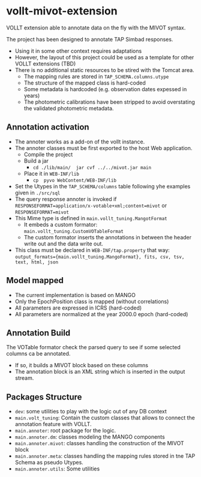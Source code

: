 # vollt-mivot-extension

VOLLT extension able to annotate data on the fly with the MIVOT syntax.

The project has been designed to annotate TAP Simbad responses.
- Using it in some other context requires adaptations
- However, the layout of this project could be used as a template for other VOLLT extensions (TBD)
- There is no additional static resources to be stired with the Tomcat area.
  - The mapping rules are stored in `TAP_SCHEMA.columns.utype`
  - The structure of the mapped class is hard-coded
  - Some metadata is hardcoded (e.g. observation dates expessed in years)
  - The photometric calibrations have been stripped to avoid overstating the validated photometric metadata. 

## Annotation activation

- The annoter works as a add-on of the vollt instance.
- The annoter classes must be first exported to the host Web application.
    - Compile the project
    - Build a jar
        - `cd ./lib/main/  jar cvf ../../mivot.jar main`
    - Place it in `WEB-INF/lib`
        - `cp  pyvo WebContent/WEB-INF/lib`
- Set the Utypes in the `TAP_SCHEMA/columns` table following yhe examples given in `./src/sql`
- The query response annoter is invoked if `RESPONSEFORMAT=application/x-votable+xml;content=mivot` or `RESPONSEFORMAT=mivot`
- This Mime type is defined in `main.vollt_tuning.MangotFormat`
   - It embeds a custom formator: `main.vollt_tuning.CustomVOTableFormat`
   - The custom formator inserts the annotations in between the header write out and the data write out. 
- This class must be declared in `WEB-INF/tap.property` that way: `output_formats={main.vollt_tuning.MangoFormat}, fits, csv, tsv, text, html, json`

## Model mapped

- The current implementation is based on MANGO
- Only the EpochPosition class is mapped (without correlations)
- All parameters are expressed in ICRS (hard-coded)
- All parameters are normalized at the year 2000.0 epoch (hard-coded) 

## Annotation Build

The VOTable formator check the parsed query to see if some selected columns ca be annotated.
- If so, it builds a MIVOT block based on these columns
- The annotation block is an XML string which is inserted in the output stream.

## Packages Structure

- `dev`: some utilities to play with the logic out of any DB context
- `main.volt_tuning`: Contain the custom classes that allows to connect the annotation feature with VOLLT.
- `main.annoter`: root package for the logic.
- `main.annoter.dm`: classes modeling the MANGO components
- `main.annoter.mivot`: classes handling the construction of the MIVOT block
- `main.annoter.meta`: classes handling the mapping rules stored in tne TAP Schema as pseudo Utypes.
- `main.annoter.utils`: Some utilities


